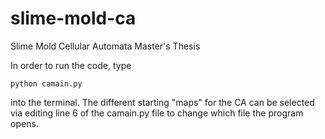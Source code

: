 # slime-mold-ca
Slime Mold Cellular Automata Master's Thesis

In order to run the code, type 
```
python camain.py
```
into the terminal. The different starting "maps" for the CA can be selected via
editing line 6 of the camain.py file to change which file the program opens.

